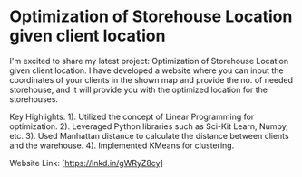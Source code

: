 # Optimization of Storehouse Location given client location

I'm excited to share my latest project: Optimization of Storehouse Location given client location.
I have developed a website where you can input the coordinates of your clients in the shown map and provide the no. of needed storehouse, and it will provide you with the optimized location for the storehouses.

Key Highlights:
1). Utilized the concept of Linear Programming for optimization.
2). Leveraged Python libraries such as Sci-Kit Learn, Numpy, etc.
3). Used Manhattan distance to calculate the distance between clients and the warehouse.
4). Implemented KMeans for clustering.


Website Link: [https://lnkd.in/gWRyZ8cy]  
